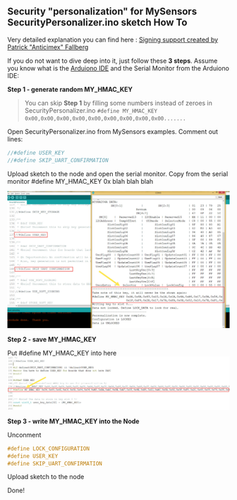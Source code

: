 Security "personalization" for MySensors SecurityPersonalizer.ino sketch How To
------------------------------------------------------------------------


Very detailed explanation you can find here : [Signing support created by Patrick "Anticimex" Fallberg](https://www.mysensors.org/about/signing)

If you do not want to dive deep into it, just follow these **3 steps**. Assume you know what is the [Arduiono IDE](https://www.arduino.cc/en/main/software) and the Serial Monitor from the Arduiono IDE:

**Step 1 - generate random MY_HMAC_KEY**

> You can skip **Step 1** by filling some numbers instead of zeroes in SecurityPersonalizer.ino ```#define MY_HMAC_KEY 0x00,0x00,0x00,0x00,0x00,0x00,0x00,0x00,0x00....... ```


Open SecurityPersonalizer.ino from MySensors examples.
 Comment out lines:
```c++
//#define USER_KEY
//#define SKIP_UART_CONFIRMATION
```
Upload sketch to the node and open the serial monitor. Copy from the serial monitor #define MY_HMAC_KEY 0x blah blah blah

![open serial monitor and copy #define MY_HMAC_KEY 0x blah blah blah](https://github.com/EasySensors/ButtonSizeNode/blob/master/pics/personalization.jpg?raw=true)



**Step 2 - save MY_HMAC_KEY**

Put #define MY_HMAC_KEY  into here 
![Put it here ](https://github.com/EasySensors/ButtonSizeNode/blob/master/pics/personalization1.jpg?raw=true)

**Step 3 - write MY_HMAC_KEY into the Node**

Unconment
```c++
#define LOCK_CONFIGURATION
#define USER_KEY
#define SKIP_UART_CONFIRMATION
```
Upload sketch to the node 


Done!
